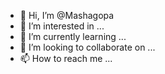 - 👋 Hi, I’m @Mashagopa
- 👀 I’m interested in ...
- 🌱 I’m currently learning ...
- 💞️ I’m looking to collaborate on ...
- 📫 How to reach me ...

<!---
Mashagopa/Mashagopa is a ✨ special ✨ repository because its `README.md` (this file) appears on your GitHub profile.
You can click the Preview link to take a look at your changes.
--->

